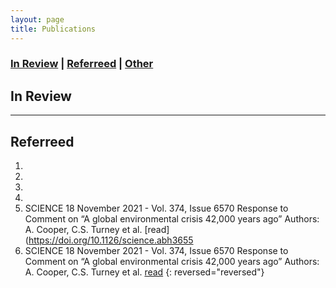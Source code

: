 ```yaml
---
layout: page
title: Publications
---
```


### [In Review](#in-review) | [Referreed](#referreed) | [Other](#other)

## In Review
---

## Referreed

1. 
2.
3.
4.
5. SCIENCE
18 November 2021 - Vol. 374, Issue 6570
Response to Comment on “A global environmental crisis 42,000 years ago”
Authors: A. Cooper, C.S. Turney et al.
[read](https://doi.org/10.1126/science.abh3655
6. SCIENCE
18 November 2021 - Vol. 374, Issue 6570
Response to Comment on “A global environmental crisis 42,000 years ago”
Authors: A. Cooper, C.S. Turney et al.
[read](https://doi.org/10.1126/science.abi9756)
{: reversed="reversed"}
